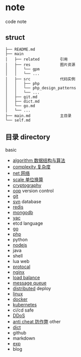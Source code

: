 # note
code note

## struct

```
├── README.md
├── main
│   ├── related         引用
│   ├── res             图片资源
│   │   └── gpm
│   │   └── ...
│   ├── src             代码实例
│   │   ├── php
│   │   └── php_design_patterns
│   │   └── ...
│   ├── git.md
│   ├── dict.md
│   └── go.md
│   └── ...
├── main.md             主目录
└── self.md
```

## 目录 directory

basic
- [algorithm 数据结构与算法](main/algorithm.md)
- [complexity 复杂度](main/complexity.md)
- [net 网络](main/net.md)
- [scale 单位换算](main/scale.md)
- [cryptography](main/cryptography.md)
- [oop](main/oop.md)
version control
- [git](main/git.md)
- [svn](main/svn.md)
database
- [redis](main/redis.md)
- [mongodb](main/mongodb.md)
- [yac](main/yac.md)
- etcd
language
- [go](main/go.md)
- [php](main/php.md)
- python
- [nodejs](main/nodejs.md)
- java
- shell
- lua
web
- [protocal](main/protocal.md)
- [nginx](main/nginx.md)
- [load balance](main/load_balance.md)
- [message queue](main/mq.md)
- [distributed](main/distributed.md)
deploy
- [linux](main/linux.md)
- [docker](main/docker.md)
- [kubernetes](main/k8s.md)
- ci/cd
safe
- [DDoS](main/ddos.md)
- [anti cheat 防作弊](main/anti_cheat.md)
other
- [dict](main/dict.md)
- github
- markdown
- [exp](main/exp.md)
- blog